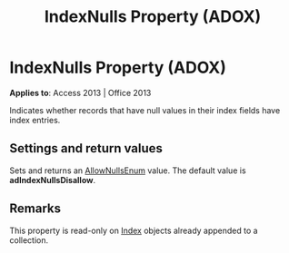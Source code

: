 ﻿---
title: IndexNulls Property (ADOX)
TOCTitle: IndexNulls Property (ADOX)
ms:assetid: 5c78c818-c23d-5b2c-d246-531aedc639df
ms:mtpsurl: https://msdn.microsoft.com/library/JJ249326(v=office.15)
ms:contentKeyID: 48545089
ms.date: 09/18/2015
mtps_version: v=office.15
---

# IndexNulls Property (ADOX)


**Applies to**: Access 2013 | Office 2013

Indicates whether records that have null values in their index fields have index entries.

## Settings and return values

Sets and returns an [AllowNullsEnum](allownullsenum.md) value. The default value is **adIndexNullsDisallow**.

## Remarks

This property is read-only on [Index](index-object-adox.md) objects already appended to a collection.

